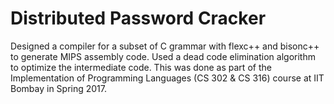 # Distributed Password Cracker
Designed a compiler for a subset of C grammar with flexc++ and bisonc++ to generate MIPS assembly code. Used a dead code elimination algorithm to optimize the intermediate code. This was done as part of the Implementation of Programming Languages (CS 302 & CS 316) course at IIT Bombay in Spring 2017.
